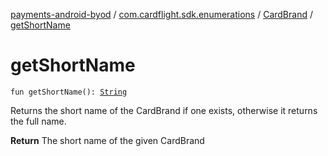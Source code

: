 [payments-android-byod](../../index.md) / [com.cardflight.sdk.enumerations](../index.md) / [CardBrand](index.md) / [getShortName](./get-short-name.md)

# getShortName

`fun getShortName(): `[`String`](https://kotlinlang.org/api/latest/jvm/stdlib/kotlin/-string/index.html)

Returns the short name of the CardBrand if one exists, otherwise it returns the full name.

**Return**
The short name of the given CardBrand


